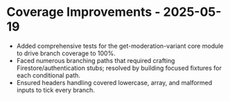 # Coverage Improvements - 2025-05-19

- Added comprehensive tests for the get-moderation-variant core module to drive branch coverage to 100%.
- Faced numerous branching paths that required crafting Firestore/authentication stubs; resolved by building focused fixtures for each conditional path.
- Ensured headers handling covered lowercase, array, and malformed inputs to tick every branch.
